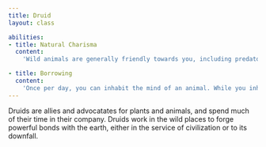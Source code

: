 ```yaml
---
title: Druid
layout: class

abilities:
- title: Natural Charisma
  content:
    'Wild animals are generally friendly towards you, including predators.'

- title: Borrowing
  content:
    'Once per day, you can inhabit the mind of an animal. While you inhabit the animal, you can use its senses and control its actions. If the animal dies while you''re inhabiting it, you also die. Your own body enters a coma until you choose to return. When you do, you adopt some characteristics of the animal for the same duration as you inhabited it.'
---
```


Druids are allies and advocatates for plants and animals, and spend much of their time in their company. Druids work in the wild places to forge powerful bonds with the earth, either in the service of civilization or to its downfall.
